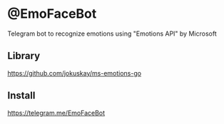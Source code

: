 # @EmoFaceBot

Telegram bot to recognize emotions using "Emotions API" by Microsoft

## Library

https://github.com/jokuskay/ms-emotions-go

## Install

https://telegram.me/EmoFaceBot

